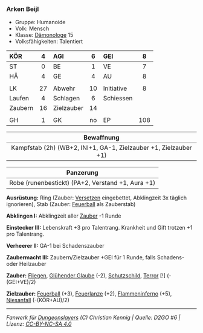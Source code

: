 ### Arken Beijl

- Gruppe: Humanoide
- Volk: Mensch
- Klasse: [Dämonologe](../../grw/charaktere-heldenklassen-daemonologe.md) 15
- Volksfähigkeiten: Talentiert

| KÖR     |  4  | AGI        |  6  | GEI        |  8  |
| :------ | :-: | :--------- | :-: | :--------- | :-: |
| ST      |  0  | BE         |  1  | VE         |  7  |
| HÄ      |  4  | GE         |  4  | AU         |  8  |
|         |     |            |     |            |     |
| LK      | 27  | Abwehr     | 10  | Initiative |  8  |
| Laufen  |  4  | Schlagen   |  6  | Schiessen  |     |
| Zaubern | 16  | Zielzauber | 14  |            |     |
|         |     |            |     |            |     |
| GH      |  1  | GK         | no  | EP         | 108 |

|                            Bewaffnung                            |
| :--------------------------------------------------------------: |
| Kampfstab (2h) (WB+2, INI+1, GA-1, Zielzauber +1, Zielzauber +1) |

|                     Panzerung                     |
| :-----------------------------------------------: |
| Robe (runenbestickt) (PA+2, Verstand +1, Aura +1) |

**Ausrüstung:** Ring (Zauber: [Versetzen](../../grw/zauber/versetzen.md) eingebettet, Abklingzeit 3x täglich ignorieren), Stab (Zauber: [Feuerball](../../grw/zauber/feuerball.md) als Zauberstab)

**Abklingen I:** Abklingzeit aller [Zauber](../../fanwerk/zauber/zauber.md) -1 Runde

**Einstecker III:** Lebenskraft +3 pro Talentrang. Krankheit und Gift trotzen +1 pro Talentrang.

**Verheerer II:** GA-1 bei Schadenszauber

**Zaubermacht III:** Zaubern/Zielzauber +GEI für 1 Runde, falls Schadens- oder Heilzauber

**Zauber:** [Fliegen](../../grw/zauber/fliegen.md), [Glühender Glaube](../../grw/zauber/gluehender-glaube.md) (-2), [Schutzschild](../../grw/zauber/schutzschild.md), [Terror](../../grw/zauber/terror.md) [!] (-(GEI+VE)/2)

**Zielzauber:** [Feuerball](../../grw/zauber/feuerball.md) (+3), [Feuerlanze](../../grw/zauber/feuerlanze.md) (+2), [Flammeninferno](../../grw/zauber/flammeninferno.md) (+5), [Niesanfall](../../grw/zauber/niesanfall.md) (-(KÖR+AU)/2)

---

_Fanwerk für [Dungeonslayers](https://www.dungeonslayers.net/) (C) Christian Kennig | Quelle: D2GO #6 | Lizenz: [CC-BY-NC-SA 4.0](https://creativecommons.org/licenses/by-nc-sa/4.0/deed.de)_
